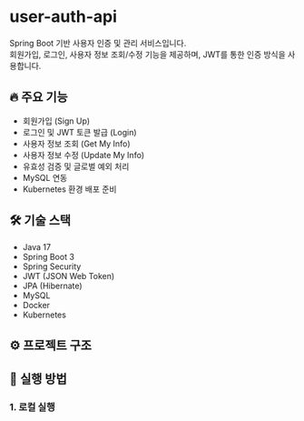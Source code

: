# user-auth-api

Spring Boot 기반 사용자 인증 및 관리 서비스입니다.  
회원가입, 로그인, 사용자 정보 조회/수정 기능을 제공하며, JWT를 통한 인증 방식을 사용합니다.

## 🔥 주요 기능

- 회원가입 (Sign Up)
- 로그인 및 JWT 토큰 발급 (Login)
- 사용자 정보 조회 (Get My Info)
- 사용자 정보 수정 (Update My Info)
- 유효성 검증 및 글로벌 예외 처리
- MySQL 연동
- Kubernetes 환경 배포 준비

## 🛠️ 기술 스택

- Java 17
- Spring Boot 3
- Spring Security
- JWT (JSON Web Token)
- JPA (Hibernate)
- MySQL
- Docker
- Kubernetes

## ⚙️ 프로젝트 구조

## 🚀 실행 방법

### 1. 로컬 실행


